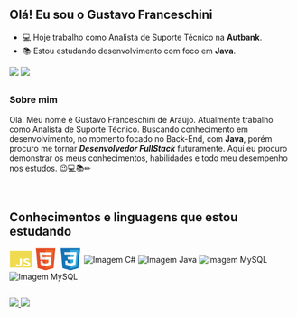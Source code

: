 ## Olá! Eu sou o Gustavo Franceschini
- 💻 Hoje trabalho como Analista de Suporte Técnico na <strong>Autbank</strong>.
- 📚 Estou estudando desenvolvimento com foco em <strong>Java</strong>.

<div>
  <img heigth="180em" width="59%" src="https://github-readme-stats.vercel.app/api?username=gustavofranceschini&count_private=true&show_icons=true&theme=merko"/>
  <img heigth="180em" width="39%" src="https://github-readme-stats.vercel.app/api/top-langs/?username=gustavofranceschini&langs_count=10&hide_progress=true&layout=compact&theme=merko"/>
</div>
  
  ##
  <div>
  <h3>Sobre mim</h3>
  <p>
    Olá. Meu nome é Gustavo Franceschini de Araújo. Atualmente trabalho como Analista de Suporte Técnico. Buscando conhecimento em desenvolvimento, no momento focado no Back-End, com <strong>Java</strong>, porém procuro me tornar <strong><em>Desenvolvedor FullStack</em></strong> futuramente. Aqui eu procuro demonstrar os meus conhecimentos, habilidades e todo meu desempenho nos estudos. 😉💻📚✏
  </p>
  </div>
  
 <div style="display: inline_block"><br>
   <h2>Conhecimentos e linguagens que estou estudando</h2>
  <img align="center" alt="Imagem JavaScript" height="30" width="40" src="https://raw.githubusercontent.com/devicons/devicon/master/icons/javascript/javascript-plain.svg">
  <img align="center" alt="Imagem HTML" height="40" width="40" src="https://raw.githubusercontent.com/devicons/devicon/master/icons/html5/html5-original.svg">
  <img align="center" alt="Imagem CSS" height="40" width="40" src="https://raw.githubusercontent.com/devicons/devicon/master/icons/css3/css3-original.svg">
  <img align="center" alt="Imagem C#" height="40" width="40" src="https://cdn.jsdelivr.net/gh/devicons/devicon/icons/csharp/csharp-original.svg">
  <img align="center" alt="Imagem Java" height="40" width="40" src="https://cdn.jsdelivr.net/gh/devicons/devicon/icons/java/java-original.svg">  
   <img align="center" alt="Imagem MySQL" height="40" width="40" src="https://cdn.jsdelivr.net/gh/devicons/devicon/icons/mysql/mysql-original-wordmark.svg">
   <img align="center" alt="Imagem MySQL" height="40" width="40" src="https://cdn.jsdelivr.net/gh/devicons/devicon/icons/microsoftsqlserver/microsoftsqlserver-plain-wordmark.svg">
</div>
  
  ##
  
  <div>
    <a href="https://instagram.com/guhfranceschini" target="_blank">
    <img src="https://img.shields.io/badge/-Instagram-%23E4405F?style=for-the-badge&logo=instagram&logoColor=white" target="_blank">
  </a>
 
  <a href="https://www.linkedin.com/in/gustavo-franceschini-34345121a/" target="_blank">
    <img src="https://img.shields.io/badge/-LinkedIn-%230077B5?style=for-the-badge&logo=linkedin&logoColor=white" target="_blank">
  </a>
  </div>
